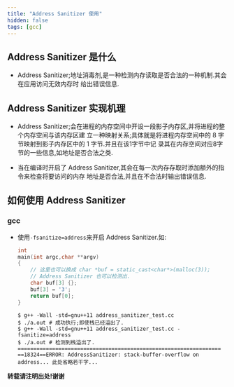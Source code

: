 ```yaml
---
title: "Address Sanitizer 使用"
hidden: false
tags: [gcc]
---
```


## Address Sanitizer 是什么

*   Address Sanitizer;地址消毒剂,是一种检测内存读取是否合法的一种机制.其会在应用访问无效内存时
    给出错误信息.

## Address Sanitizer 实现机理

*   Address Sanitizer;会在进程的内存空间中开设一段影子内存区,并将进程的整个内存空间与该内存区建
    立一种映射关系;具体就是将进程内存空间中的 8 字节映射到影子内存区中的 1 字节.并且在该1字节中记
    录其在内存空间对应8字节的一些信息,如地址是否合法之类.

*   当在编译时开启了 Address Sanitizer,其会在每一次内存存取时添加额外的指令来检查将要访问的内存
    地址是否合法,并且在不合法时输出错误信息.

## 如何使用 Address Sanitizer

### gcc

*   使用`-fsanitize=address`来开启 Address Sanitizer.如:

    ```c++
    int
    main(int argc,char **argv)
    {
        // 这里也可以换成 char *buf = static_cast<char*>(malloc(3));
        // Address Sanitizer 也可以检测出.
        char buf[3] {};
        buf[3] = '3';
        return buf[0];
    }
    ```

    ```shell
    $ g++ -Wall -std=gnu++11 address_sanitizer_test.cc
    $ ./a.out # 成功执行;即使栈已经溢出了.
    $ g++ -Wall -std=gnu++11 address_sanitizer_test.cc -fsanitize=address
    $ ./a.out # 检测到栈溢出了.
    =================================================================
    ==18324==ERROR: AddressSanitizer: stack-buffer-overflow on address... 此处省略若干字...
    ```



**转载请注明出处!谢谢**
